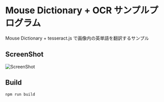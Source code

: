 # Mouse Dictionary + OCR サンプルプログラム
Mouse Dictionary + tesseract.js で画像内の英単語を翻訳するサンプル

## ScreenShot
![ScreenShot](https://user-images.githubusercontent.com/25645304/60264101-5de68300-991d-11e9-964f-88f595781632.gif)

## Build
`npm run build`
